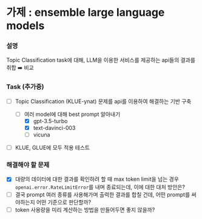 # 가제 : ensemble large language models

### 설명

Topic Classification task에 대해, LLM을 이용한 서비스를 제공하는 api들의 결과를 취합 :arrow_right: 비교


### Task (추가중)

- [ ] Topic Classification (KLUE-ynat) 문제를 api를 이용하여 해결하는 기반 구축
  - [ ] 여러 model에 대해 best prompt 알아내기
    - [x] gpt-3.5-turbo
    - [x] text-davinci-003
    - [ ] vicuna
- [ ] KLUE, GLUE에 모두 적용 테스트


### 해결해야 할 문제

- [x] 대량의 데이터에 대한 결과를 확인하려 할 때 max token limit을 넘는 경우 `openai.error.RateLimitError`를 내며 종료되는데, 이에 대한 대처 방안은?
- [ ] 결국 prompt 여러 종류를 사용해가며 출력한 결과를 합칠 건데, 어떤 prompt를 써야하는지 어떤 기준으로 판단할까?
- [ ] token 사용량을 미리 계산하는 방법을 만들어두면 좋지 않을까?
